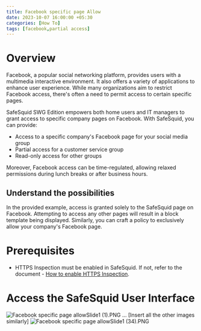 ```yaml
---
title: Facebook specific page Allow
date: 2023-10-07 16:00:00 +05:30
categories: [How To]
tags: [facebook,partial access]
---
```


# Overview

Facebook, a popular social networking platform, provides users with a multimedia interactive environment. It also offers a variety of applications to enhance user experience. While many organizations aim to restrict Facebook access, there's often a need to permit access to certain specific pages.

SafeSquid SWG Edition empowers both home users and IT managers to grant access to specific company pages on Facebook. With SafeSquid, you can provide:

- Access to a specific company's Facebook page for your social media group
- Partial access for a customer service group
- Read-only access for other groups

Moreover, Facebook access can be time-regulated, allowing relaxed permissions during lunch breaks or after business hours.

## Understand the possibilities

In the provided example, access is granted solely to the SafeSquid page on Facebook. Attempting to access any other pages will result in a block template being displayed. Similarly, you can craft a policy to exclusively allow your company's Facebook page.

# Prerequisites

- HTTPS Inspection must be enabled in SafeSquid. If not, refer to the document - [How to enable HTTPS Inspection](#).

# Access the SafeSquid User Interface

![Facebook specific page allowSlide1 (1).PNG](Facebook%20specific%20page%20allowSlide1%20(1).PNG)
... [Insert all the other images similarly]
![Facebook specific page allowSlide1 (34).PNG](Facebook%20specific%20page%20allowSlide1%20(34).PNG)

